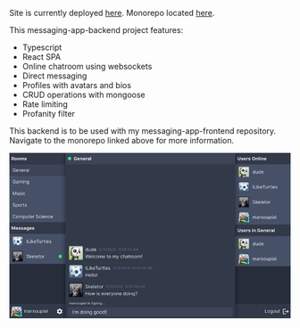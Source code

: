 Site is currently deployed [here](https://messaging-app-uz05.onrender.com).
Monorepo located [here](https://github.com/Mark-Elliott5/messaging-app).

This messaging-app-backend project features:

- Typescript
- React SPA
- Online chatroom using websockets
- Direct messaging
- Profiles with avatars and bios
- CRUD operations with mongoose
- Rate limiting
- Profanity filter

This backend is to be used with my messaging-app-frontend repository.
Navigate to the monorepo linked above for more information.

![messaging-app-backend](images/messaging-app.png)
